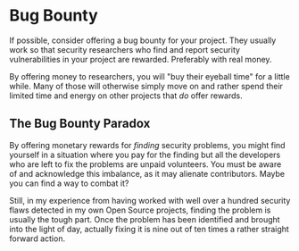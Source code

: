# Bug Bounty

If possible, consider offering a bug bounty for your project. They usually
work so that security researchers who find and report security vulnerabilities
in your project are rewarded. Preferably with real money.

By offering money to researchers, you will "buy their eyeball time" for a
little while. Many of those will otherwise simply move on and rather spend
their limited time and energy on other projects that *do* offer rewards.

## The Bug Bounty Paradox

By offering monetary rewards for *finding* security problems, you might find
yourself in a situation where you pay for the finding but all the developers
who are left to fix the problems are unpaid volunteers. You must be aware of
and acknowledge this imbalance, as it may alienate contributors. Maybe you can
find a way to combat it?

Still, in my experience from having worked with well over a hundred security
flaws detected in my own Open Source projects, finding the problem is usually
the tough part. Once the problem has been identified and brought into the
light of day, actually fixing it is nine out of ten times a rather straight
forward action.
